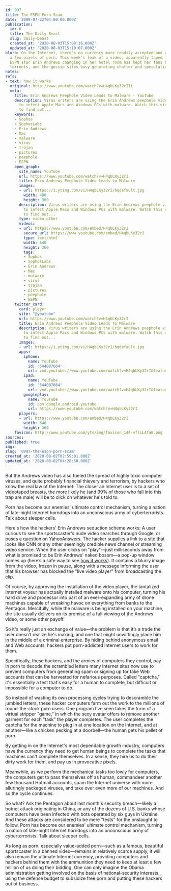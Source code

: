 ```yaml
---
id: 997
title: The ESPN Porn Scam
date: '2009-07-22T04:00:00.000Z'
publication:
  id: 6
  title: The Daily Beast
  slug: daily-beast
  created_at: '2020-08-03T15:08:16.000Z'
  updated_at: '2020-08-03T15:10:07.000Z'
blurb: On the Internet, there's no currency more readily accepted—and exploitable—than
  a few pixels of porn. This week's leak of a video, apparently taped illegally, of
  ESPN star Erin Andrews changing in her hotel room has kept her fans busy downloading
  torrents, and the gossip sites busy generating chatter and speculation.
notes: 
refs:
- text: how it works
  original: http://www.youtube.com/watch?v=H4qbLKy32rIIt
  meta:
    title: Erin Andrews Peephole Video Leads to Malware - YouTube
    description: Virus writers are using the Erin Andrews peephole video as a trap
      to infect Apple Macs and Windows PCs with malware. Watch this video from Sophos
      to find out...
    keywords:
    - Sophos
    - SophosLabs
    - Erin Andrews
    - Mac
    - malware
    - virus
    - trojan
    - pictures
    - peephole
    - ESPN
    open_graph:
      site_name: YouTube
      url: https://www.youtube.com/watch?v=H4qbLKy32rI
      title: Erin Andrews Peephole Video Leads to Malware
      images:
      - url: https://i.ytimg.com/vi/H4qbLKy32rI/hqdefault.jpg
        width: 480
        height: 360
      description: Virus writers are using the Erin Andrews peephole video as a trap
        to infect Apple Macs and Windows PCs with malware. Watch this video from Sophos
        to find out...
      type: video.other
      videos:
      - url: https://www.youtube.com/embed/H4qbLKy32rI
        secure_url: https://www.youtube.com/embed/H4qbLKy32rI
        type: text/html
        width: 640
        height: 360
        tags:
        - Sophos
        - SophosLabs
        - Erin Andrews
        - Mac
        - malware
        - virus
        - trojan
        - pictures
        - peephole
        - ESPN
    twitter_card:
      card: player
      site: "@youtube"
      url: https://www.youtube.com/watch?v=H4qbLKy32rI
      title: Erin Andrews Peephole Video Leads to Malware
      description: Virus writers are using the Erin Andrews peephole video as a trap
        to infect Apple Macs and Windows PCs with malware. Watch this video from Sophos
        to find out...
      images:
      - url: https://i.ytimg.com/vi/H4qbLKy32rI/hqdefault.jpg
      apps:
        iphone:
          name: YouTube
          id: '544007664'
          url: vnd.youtube://www.youtube.com/watch?v=H4qbLKy32rI&feature=applinks
        ipad:
          name: YouTube
          id: '544007664'
          url: vnd.youtube://www.youtube.com/watch?v=H4qbLKy32rI&feature=applinks
        googleplay:
          name: YouTube
          id: com.google.android.youtube
          url: https://www.youtube.com/watch?v=H4qbLKy32rI
      players:
      - url: https://www.youtube.com/embed/H4qbLKy32rI
        width: 640
        height: 360
    favicon: http://www.youtube.com/yts/img/favicon_144-vfliLAfaB.png
sources: 
published: true
img: 
slug: '0997-the-espn-porn-scam'
created_at: '2020-08-02T02:59:01.000Z'
updated_at: '2020-08-02T04:28:50.000Z'
---
```

But the Andrews video has also fueled the spread of highly toxic computer viruses, and quite probably financial thievery and terrorism, by hackers who know the real law of the Internet: The closer an Internet user is to a set of videotaped breasts, the more likely he (and 99% of those who fall into this trap are male) will be to click on whatever he's told to.

Porn has become our enemies' ultimate control mechanism, turning a nation of late-night Internet horndogs into an unconscious army of cyberterrorists. Talk about sleeper cells.

Here's how the hackers' Erin Andrews seduction scheme works: A user curious to see the sportscaster's nude video searches through Google, or poses a question on YahooAnswers. The hacker supplies a link to a site that looks like CNN or any other seemingly credible news channel or streaming video service. When the user clicks on "play"—just milliseconds away from what is promised to be Erin Andrews' naked bosom—a pop-up window comes up (here’s a safe way to see [how it works](http://www.youtube.com/watch?v=H4qbLKy32rIIt)). It contains a blurry image from the video, frozen in pause, along with a message informing the user that his browser has blocked the "live video player" from broadcasting the clip.

Of course, by approving the installation of the video player, the tantalized Internet voyeur has actually installed malware onto his computer, turning his hard drive and processor into part of an ever-expanding army of drone machines capable of wreaking havoc on everything from banks to the Pentagon. Mercifully, while the malware is being installed on your machine, the site usually delivers on its promise of a full viewing of the Andrews video, or some other payoff.

So it's really just an exchange of value—the problem is that it’s a trade the user doesn’t realize he's making, and one that might unwittingly place him in the middle of a criminal enterprise. By hiding behind anonymous email and Web accounts, hackers put porn-addicted Internet users to work for them.

Specifically, these hackers, and the armies of computers they control, pay in porn to decode the scrambled letters many Internet sites now use to prevent computers from generating spam or signing up for fake Web accounts that can be harvested for nefarious purposes. Called "captcha," it's essentially a test that's easy for a human to complete, but difficult or impossible for a computer to do.

So instead of wasting its own processing cycles trying to descramble the jumbled letters, these hacker computers farm out the work to the millions of round-the-clock porn users. One program I’ve seen takes the form of a virtual stripper "game," in which the sexy avatar offers to remove another garment for each "task" the player completes. The user completes the captcha for the machine to plug in at one location on the Internet, and at another—like a chicken pecking at a doorbell—the human gets his pellet of porn.

By getting in on the Internet's most dependable growth industry, computers have the currency they need to get human beings to complete the tasks that machines can't complete themselves. In a sense, they hire us to do their dirty work for them, and pay us in provocative pixels.

Meanwhile, as we perform the mechanical tasks too lowly for computers, the computers get to pass themselves off as human, commandeer another few thousand Hotmail accounts, spam the Internet universe with more alluringly packaged viruses, and take over even more of our machines. And so the cycle continues.

So what? Ask the Pentagon about last month's security breach—likely a botnet attack originating in China, or any of the dozens of U.S. banks whose computers have been infected with bots operated by six guys in Ukraine. And these attacks are considered to be mere "tests" for the onslaught to follow. Porn has become our enemies' ultimate control mechanism, turning a nation of late-night Internet horndogs into an unconscious army of cyberterrorists. Talk about sleeper cells.

As long as porn, especially value-added porn—such as a famous, beautiful sportscaster in a banned video—remains in relatively scarce supply, it will also remain the ultimate Internet currency, providing computers and hackers behind them with the ammunition they need to keep at least a few million of us doing their bidding. One can only imagine the Obama administration getting involved on the basis of national-security interests, using the defense budget to subsidize free porn and putting these hackers out of business.
